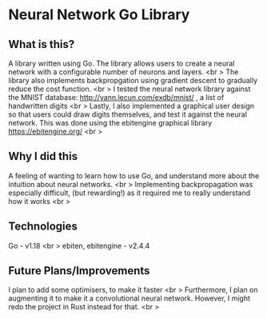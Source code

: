 # Neural Network Go Library

## What is this? 
A library written using Go. The library allows users to create a neural network with a configurable number of neurons and layers. <br \>
The library also implements backpropgation using gradient descent to gradually reduce the cost function. <br \>
I tested the neural network library against the MNIST database: http://yann.lecun.com/exdb/mnist/ , a list of handwritten digits <br \>
Lastly, I also implemented a graphical user design so that users could draw digits themselves, and test it against the neural network. 
This was done using the ebitengine graphical library https://ebitengine.org/ <br \>

## Why I did this
A feeling of wanting to learn how to use Go, and understand more about the intuition about neural networks. <br \>
Implementing backpropagation was especially difficult, (but rewarding!) as it required me to really understand how it works <br \>

## Technologies
Go - v1.18 <br \>
ebiten, ebitengine - v2.4.4

## Future Plans/Improvements
I plan to add some optimisers, to make it faster <br \>
Furthermore, I plan on augmenting it to make it a convolutional neural network. However, I might redo the project in Rust instead for that. <br \>
